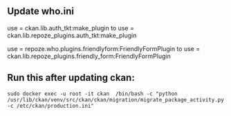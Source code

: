 ## Update who.ini
use = ckan.lib.auth_tkt:make_plugin
to
use = ckan.lib.repoze_plugins.auth_tkt:make_plugin

use = repoze.who.plugins.friendlyform:FriendlyFormPlugin
to
use = ckan.lib.repoze_plugins.friendly_form:FriendlyFormPlugin




## Run this after updating ckan:
```
sudo docker exec -u root -it ckan  /bin/bash -c "python /usr/lib/ckan/venv/src/ckan/ckan/migration/migrate_package_activity.py -c /etc/ckan/production.ini"
```
